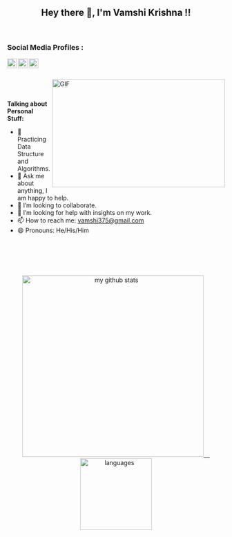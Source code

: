 <h2 align="center"> Hey there 👋, I'm Vamshi Krishna !!</h2>
<br>


<h3>Social Media Profiles : </h3>
<a href="https://www.linkedin.com/in/Vamshi0104">
<img align="left" alt="Vamshi Krishna Madhavan's LinkedIn" width="22px" src="https://cdn.jsdelivr.net/npm/simple-icons@v3/icons/linkedin.svg" />
</a>
<a href="https://twitter.com/Vamshi0104">
  <img align="left" alt="Vamshi Krishna Madhavan | Twitter" width="22px" src="https://cdn.jsdelivr.net/npm/simple-icons@v3/icons/twitter.svg" />
</a>
<a href="https://vamshi0104.github.io/imVamshi/">
  <img align="left" alt="Vamshi Krishna Madhavan | Portfolio" width="22px" src="https://cdn.jsdelivr.net/npm/simple-icons@v3/icons/github.svg" />
</a>
<br><br/>

<!-- https://media.giphy.com/media/SWoSkN6DxTszqIKEqv/giphy.gif -->
<img align="right" height="250" width="400" alt="GIF" src="https://miro.medium.com/max/1360/1*IRGHmiGsa16stedQvIaZfw.gif" /><br><br>

**Talking about Personal Stuff:**

- 🌱 Practicing Data Structure and Algorithms.<br>
- 💬 Ask me about anything, I am happy to help.<br>
- 👯 I’m looking to collaborate.<br>
- 🤔  I’m looking for help with insights on my work.<br>
- 📫 How to reach me: [vamshi375@gmail.com](mailto:vamshi375@gmail.com)<br>
- 😄 Pronouns: He/His/Him

<br><br><br><br>

<a align="center" href="https://github.com/jntushar">
    <p align="center">
    <img src="https://github-readme-stats.vercel.app/api?username=Vamshi0104&show_icons=true&theme=tokyonight" alt="my github stats" width="420"/>&emsp;<img src="https://github-readme-stats.vercel.app/api/top-langs/?username=Vamshi0104&layout=compact&theme=tokyonight" alt="languages" height="166">
    </p>
</a>
